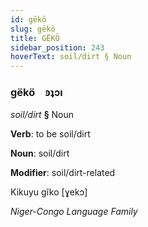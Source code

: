 ```yaml
---
id: gëkö
slug: gëkö
title: GËKÖ
sidebar_position: 243
hoverText: soil/dirt § Noun
---
```


### gëkö&emsp;<span kind="abugida">ꜿʇɔı</span>

*soil/dirt* **§** Noun

**Verb**: to be soil/dirt

**Noun**: soil/dirt

**Modifier**: soil/dirt-related

Kikuyu gĩko [ɣekɔ]

*Niger-Congo Language Family*